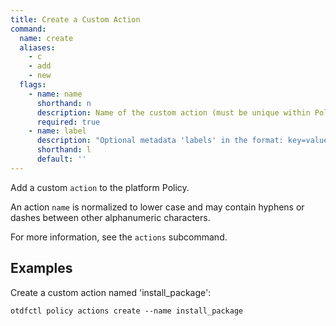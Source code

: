 ```yaml
---
title: Create a Custom Action
command:
  name: create
  aliases:
    - c
    - add
    - new
  flags:
    - name: name
      shorthand: n
      description: Name of the custom action (must be unique within Policy)
      required: true
    - name: label
      description: "Optional metadata 'labels' in the format: key=value"
      shorthand: l
      default: ''
---
```


Add a custom `action` to the platform Policy.

An action `name` is normalized to lower case and may contain hyphens or dashes between other alphanumeric
characters.

For more information, see the `actions` subcommand.

## Examples

Create a custom action named 'install_package': 

```shell
otdfctl policy actions create --name install_package
```

